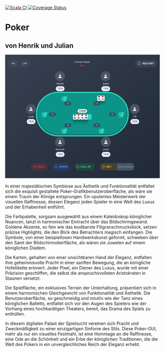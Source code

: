 [![Scala CI](https://github.com/Radon-css/poker/actions/workflows/scala.yml/badge.svg)](https://github.com/Radon-css/poker/actions/workflows/scala.yml)
[![Coverage Status](https://coveralls.io/repos/github/Radon-css/poker/badge.svg?branch=main)](https://coveralls.io/github/Radon-css/poker?branch=main)

# Poker

## von Henrik und Julian

![Alt text](image.png)

In einer majestätischen Symbiose aus Ästhetik und Funktionalität entfaltet sich die exquisit gestaltete Poker-Grafikbenutzeroberfläche, als wäre sie einem Traum der Könige entsprungen. Ein opulentes Meisterwerk der visuellen Raffinesse, dessen Eleganz jeden Spieler in eine Welt des Luxus und der Erhabenheit entführt.

Die Farbpalette, sorgsam ausgewählt aus einem Kaleidoskop königlicher Nuancen, tanzt in harmonischer Eintracht über das Bildschirmgewand. Goldene Akzente, so fein wie das kostbarste Filigranschmuckstück, setzen präzise Highlights, die den Blick des Betrachters magisch einfangen. Die Symbole, von einer beispiellosen Handwerkskunst geformt, schweben über den Samt der Bildschirmoberfläche, als wären sie Juwelen auf einem königlichen Diadem.

Die Karten, gehalten von einer unsichtbaren Hand der Eleganz, entfalten ihre geheimnisvolle Pracht in einer sanften Bewegung, die an königliche Hofetikette erinnert. Jeder Pixel, ein Diener des Luxus, wurde mit einer Präzision geschliffen, die selbst die anspruchsvollsten Aristokraten in Staunen versetzt.

Die Spielfläche, ein exklusives Terrain der Unterhaltung, präsentiert sich in einem harmonischen Gleichgewicht von Funktionalität und Ästhetik. Die Benutzeroberfläche, so geschmeidig und intuitiv wie der Tanz eines königlichen Balletts, entfaltet sich vor den Augen des Spielers wie der Vorhang eines hochkarätigen Theaters, bereit, das Drama des Spiels zu enthüllen.

In diesem digitalen Palast der Spielsucht vereinen sich Pracht und Zweckmäßigkeit zu einer einzigartigen Sinfonie des Stils. Diese Poker-GUI, mehr als nur ein visuelles Festmahl, ist eine Hommage an die Raffinesse, eine Ode an die Schönheit und ein Erbe der königlichen Traditionen, die die Welt des Pokers in ein unvergleichliches Reich der Eleganz erhebt.
